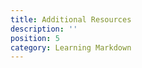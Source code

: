 ```yaml
---
title: Additional Resources
description: ''
position: 5
category: Learning Markdown
---
```


<youtube-video video-id="HUBNt18RFbo" start="65" end="900">

</youtube-video>